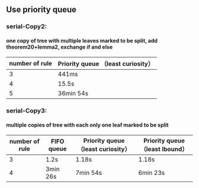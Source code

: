 ## Use priority queue

### serial-Copy2:
#### one copy of tree with multiple leaves marked to be split, add theorem20+lemma2, exchange if and else

number of rule | Priority queue （least curiosity）
  ------------- | ------------- 
3 | 441ms
4 | 15.5s
5 | 36min 54s

    
### serial-Copy3:
#### multiple copies of tree with each only one leaf marked to be split
number of rule | FIFO queue  | Priority queue （least curiosity） | Priority queue （least lbound）
  ------------- | ------------- | ------------- | -------------
3 | 1.2s | 1.18s | 1.18s
4 | 3min 26s | 7min 54s | 6min 23s
            
